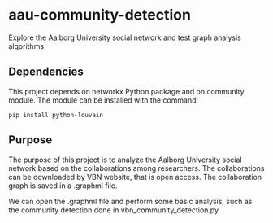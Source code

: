 # aau-community-detection
Explore the Aalborg University social network and test graph analysis algorithms

## Dependencies

This project depends on networkx Python package and on community module.
The module can be installed with the command:

```
pip install python-louvain
```
## Purpose

The purpose of this project is to analyze the Aalborg University social network based on the collaborations among researchers. The collaborations can be downloaded by VBN website, that is open access. The collaboration graph is saved in a .graphml file.

We can open the .graphml file and perform some basic analysis, such as the community detection done in vbn_community_detection.py
